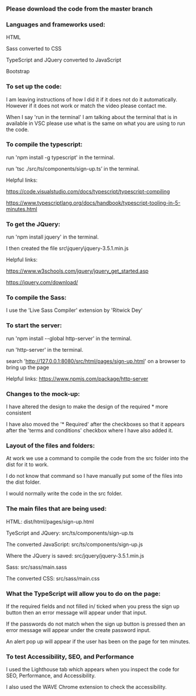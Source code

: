 ### Please download the code from the master branch

### Languages and frameworks used:

HTML

Sass converted to CSS

TypeScript and JQuery converted to JavaScript

Bootstrap

### To set up the code:

I am leaving instructions of how I did it if it does not do it automatically. However if it does not work or match the video please contact me.

When I say 'run in the terminal' I am talking about the terminal that is in available in VSC please use what is the same on what you are using to run the code.

### To compile the typescript:

run 'npm install -g typescript' in the terminal.

run 'tsc ./src/ts/components/sign-up.ts’ in the terminal.

Helpful links:

https://code.visualstudio.com/docs/typescript/typescript-compiling

https://www.typescriptlang.org/docs/handbook/typescript-tooling-in-5-minutes.html

### To get the JQuery:

run 'npm install jquery' in the terminal.

I then created the file src\jquery\jquery-3.5.1.min.js

Helpful links:

https://www.w3schools.com/jquery/jquery_get_started.asp

https://jquery.com/download/

### To compile the Sass:

I use the 'Live Sass Compiler' extension by 'Ritwick Dey'

### To start the server:

run 'npm install --global http-server' in the terminal.

run 'http-server' in the terminal.

search 'http://127.0.0.1:8080/src/html/pages/sign-up.html' on a browser to bring up the page

Helpful links: https://www.npmjs.com/package/http-server

### Changes to the mock-up:

I have altered the design to make the design of the required \* more consistent

I have also moved the '\* Required' after the checkboxes so that it appears after the 'terms and conditions' checkbox where I have also added it.

### Layout of the files and folders:

At work we use a command to compile the code from the src folder into the dist for it to work.

I do not know that command so I have manually put some of the files into the dist folder.

I would normally write the code in the src folder.

### The main files that are being used:

HTML: dist/html/pages/sign-up.html

TyeScript and JQuery: src/ts/components/sign-up.ts

The converted JavaScript: src/ts/components/sign-up.js

Where the JQuery is saved: src/jquery/jquery-3.5.1.min.js

Sass: src/sass/main.sass

The converted CSS: src/sass/main.css

### What the TypeScript will allow you to do on the page:

If the required fields and not filled in/ ticked when you press the sign up button then an error message will appear under that input.

If the passwords do not match when the sign up button is pressed then an error message will appear under the create password input.

An alert pop up will appear if the user has been on the page for ten minutes.

### To test Accessibility, SEO, and Performance

I used the Lighthouse tab which appears when you inspect the code for SEO, Performance, and Accessibility.

I also used the WAVE Chrome extension to check the accessibility.
